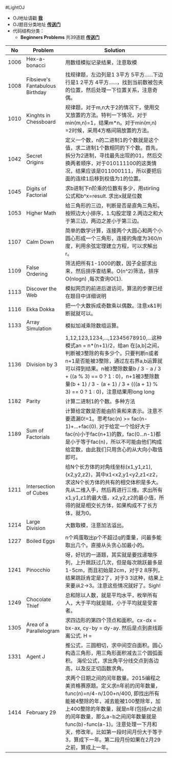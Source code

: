 #LightOJ 

* OJ地址请戳 [__我__](http://www.lightoj.com/index.php)
* OJ题目分类地址 [__传送门__](http://www.lightoj.com/volume_problemcategory.php)
* 代码结构分类：
  * __Beginners Problems__ 共39道题 [__传送门__](http://www.lightoj.com/volume_problemcategory.php?main_category=Beginners%20Problems)


| No | Problem | Solution |
|  ----  | ----  | ---- |
| 1006 | Hex-a-bonacci | 用数组模拟记录结果，注意取模 |
| 1008 | Fibsieve's Fantabulous Birthday | 找规律题，左边列是1 3平方 5平方......下边行是1 2平方 4平方......，找到当前数被包夹的位置，然后处理一下位置关系，注意奇偶。
| 1010 | Kinghts in Chessboard | 规律题，对于m,n大于2的情况下，使用交叉放置的方法。特判一下情况，对于min(m,n)=1，结果m*n。对于min(m,n) =2时候，采用4方格间隔放置的方法。
| 1042 | Secret Origins | 定义一个数，n的二进制1的个数就是这个值，求二进制1个数相同的下个数。首先，拆分为2进制，寻找最先出现的01，然后交换两者顺序，对于010111100的这类情况，结果应该是011000111，所以要把后面的连续1后移到权值为1的位置。
| 1045 | Digits of Factorial | 求b进制下n阶乘的位数有多少，用stirling公式和b^x=result. 求出x就是位数
| 1053 | Higher Math | 给三角形的三边，判断是否是直角三角形。按照边大小排序，1.勾股定理 2.两边之和大于第三边，两边之差小于第三边。
| 1107 | Calm Down | 简单的数学计算，连接两个大圆心和两个小圆心形成一个三角形，连接的角度为360/n度，利用余弦定理建立方程，可以求解出r。
| 1109 | False Ordering | 筛法把所有1-1000的数，因子全部求出来，然后排序查结果。O(n^2)筛法，排序O(nlogn) ,每次查询O(1).
| 1113 | Discover the Web | 模拟网页的前进后退访问，算法的步骤已经在题目中详细说明
| 1116 | Ekka Dokka | 把一个大数拆成奇数乘以偶数。注意x&1判断就就可以。
| 1133 | Array Simulation | 模拟加减乘除数组运算。
| 1136 | Division by 3 | 1,12,123,1234,...,12345678910,...这种模式an = n*(n+1)/2，给an 在[a,b]之间，判断被3整除的有多少个。只要判断n或者n+1是否能被3整除，通过左右界a,b运算就可以得到结果。n被3整除数量b / 3 - a / 3 + ((a % 3) == 0 ? 1 : 0)，n+1被3整除数量(b + 1) / 3 - (a + 1) / 3 + (((a + 1) % 3) == 0 ? 1 : 0)，注意结果用long long
| 1182 | Parity | 计算二进制1的个数。多种方法
| 1189 | Sum of Factorials | 计算给定数是否能由阶乘和来表示。注意不要遗漏0!=1。思考fac(n) >= fac(n-1)+...+fac(0). 对于给定一个恰好大于fac(n)小于fac(n+1)的数，fac(0...n-1)都是小于等于fac(n)，所以不可能由他们构成给定数，由此我们只用贪心的从大向小取值即可。
| 1211 | Intersection of Cubes | 给N个长方体的对角线坐标(x1,y1,z1),(x2,y2,z2)，其中x1<x2,y1<y2,z1<z2，求这N个长方体的共有的相交体积是多大。先从二维入手，然后再进行三维。求出所有x1,y1,z1的最大值，x2,y2,z2的最小值，所得的就是相交长方体，如果构成不了长方体，就为0。
| 1214 | Large Division | 大数取模，注意加法溢出。
| 1227 | Boiled Eggs | n个鸡蛋取出p个不超过q的重量，问最多能取出几个。直接从头贪心加最小的。
| 1241 | Pinocchio | 呀，好坑的一道题，其实就是要找递增序列，上升跳跃过几次，但是每次跳跃最多是1-5cm，而且初始是2cm，对于2 8序列，结果跳跃肯定是2了，对于3 3这种，结果上来要从2->3。注意这些情况就好了。Sigh!
| 1249 | Chocolate Thief | 总和除以人数，就是平均水平，枚举所有人，大于平均就是贼，小于平均就是受害者。
| 1305 | Area of a Parallelogram | 求四边形的第四个顶点和面积。cx-dx = bx-ax, cy-by = dy-ay. 然后是点到直线距离公式. H = |A*x0+B*y0+C| / sqrt(A^2+B^2). S = Lab*H 下面可以约掉的根号可以约掉
| 1331 | Agent J | 推公式，三圆相切，求中间空白面积。圆心构造三角形，用三角形面积减去三个圆弧面积。 海伦公式，求出角平分线交点到各边高，以及反正切函数求角。
| 1414 | February 29 | 求两个日期之间的闰年数量。2015编程之美资格赛原题。定义求n年前的闰年数量，func(n)=n/4-n/100+n/400, 即找出所有能被4整除的年，减去能被100整除年，加上400整除的年数量，就是n年(包括n)之前的闰年数量，那么a-b之间闰年数量就是func(b)-func(a-1)。注意处理一下月和天，修改年。比如第一段时间月份大于等于3，算成下一年。第二段月份如果在2月29之前，算成上一年。

